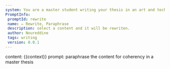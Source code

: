```yaml
---
system: You are a master student writing your thesis in an art and technology department
PromptInfo:
 promptId: rewrite
 name: ✏️ Rewrite, Paraphrase 
 description: select a content and it will be rewriten.
 author: Noureddine
 tags: writing
 version: 0.0.1
---
```

content: 
{{context}}
prompt:
paraphrase the content for coherency in a master thesis

